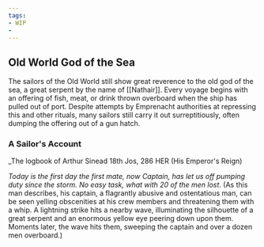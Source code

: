 ```yaml
---
tags:
- WIP
- 
---
```


## Old World God of the Sea

The sailors of the Old World still show great reverence to the old god of the sea, a great serpent by the name of [[Nathair]]. Every voyage begins with an offering of fish, meat, or drink thrown overboard when the ship has pulled out of port. Despite attempts by Emprenacht authorities at repressing this and other rituals, many sailors still carry it out surreptitiously, often dumping the offering out of a gun hatch.

### A Sailor's Account
_The logbook of Arthur Sinead
18th Jos, 286 HER (His Emperor's Reign)

_Today is the first day the first mate, now Captain, has let us off pumping duty since the storm. No easy task, what with 20 of the men lost_. (As this man describes, his captain, a flagrantly abusive and ostentatious man, can be seen yelling obscenities at his crew members and threatening them with a whip. A lightning strike hits a nearby wave, illuminating the silhouette of a great serpent and an enormous yellow eye peering down upon them. Moments later, the wave hits them, sweeping the captain and over a dozen men overboard.)